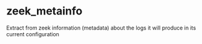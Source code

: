 # zeek_metainfo
Extract from zeek information (metadata) about the logs it will produce in its current configuration
